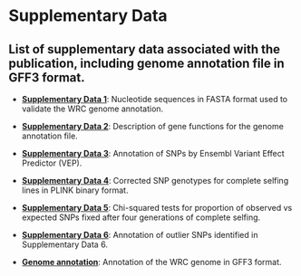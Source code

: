 # Supplementary Data
## List of supplementary data associated with the publication, including genome annotation file in GFF3 format.

* **[Supplementary Data 1](https://github.com/tshalev/WRC-genome-paper/blob/main/Supplementary%20data/Supplementary_Data_1-Annotation_validation_sequences.fasta)**: Nucleotide sequences in FASTA format used to validate the WRC genome annotation.
* **[Supplementary Data 2](https://github.com/tshalev/WRC-genome-paper/blob/main/Supplementary%20data/Supplementary_Data_3-gene_functions.xlsx)**: Description of gene functions for the genome annotation file.
* **[Supplementary Data 3](https://github.com/tshalev/WRC-genome-paper/blob/main/Supplementary%20data/Supplementary_Data_4-vep_1.3_annotation_final.xlsx)**: Annotation of SNPs by Ensembl Variant Effect Predictor (VEP).
* **[Supplementary Data 4](https://github.com/tshalev/WRC-genome-paper/blob/main/Supplementary%20data/Supplementary_Data_5-all_S_lines_corrected.tar)**: Corrected SNP genotypes for complete selfing lines in PLINK binary format.
* **[Supplementary Data 5](https://github.com/tshalev/WRC-genome-paper/blob/main/Supplementary%20data/Supplementary_Data_6-S4_outlier_snp_fate_table.xlsx)**: Chi-squared tests for proportion of observed vs expected SNPs fixed after four generations of complete selfing.
* **[Supplementary Data 6](https://github.com/tshalev/WRC-genome-paper/blob/main/Supplementary%20data/Supplementary_Data_7-S4_outlier_snp_annotation.xlsx)**: Annotation of outlier SNPs identified in Supplementary Data 6.

* **[Genome annotation](https://github.com/tshalev/WRC-genome-paper/blob/main/Supplementary%20data/Supplementary_Data_2-genome_annotation.gff3.gz)**: Annotation of the WRC genome in GFF3 format.
